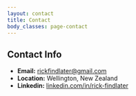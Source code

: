 ```yaml
---
layout: contact
title: Contact
body_classes: page-contact
---
```


## Contact Info

- **Email:** rickfindlater@gmail.com
- **Location:** Wellington, New Zealand
- **Linkedin:** <a href="https://www.linkedin.com/in/rick-findlater/">linkedin.com/in/rick-findlater</a>